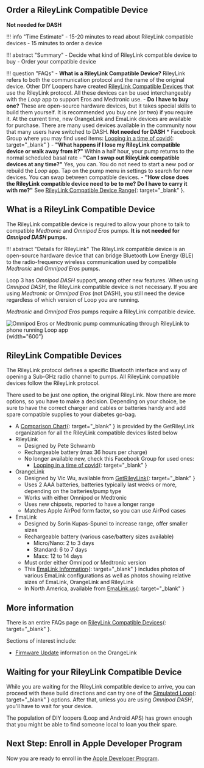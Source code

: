 ## Order a RileyLink Compatible Device

**Not needed for DASH**

!!! info "Time Estimate"
    - 15-20 minutes to read about RileyLink compatible devices
    - 15 minutes to order a device

!!! abstract "Summary"
    - Decide what kind of RileyLink compatible device to buy
    - Order your compatible device

!!! question "FAQs"
    - **What is a RileyLink Compatible Device?** RileyLink refers to both the communication protocol and the name of the original device. Other DIY Loopers have created [RileyLink Compatible Devices](rileylink.md#rileylink-compatible-devices) that use the RileyLink protocol. All these devices can be used interchangeably with the *Loop* app to support Eros and Medtronic use.
    - **Do I have to buy one?** These are open-source hardware devices, but it takes special skills to build them yourself. It is recommended you buy one (or two) if you require it. At the current time, new OrangeLink and EmaLink devices are available for purchase. There are many used devices available in the community now that many users have switched to DASH. **Not needed for DASH**
        * Facebook Group where you may find used items: [Looping in a time of covid](https://www.facebook.com/groups/1087611668259945/){: target="_blank" }
    - **"What happens if I lose my RileyLink compatible device or walk away from it?"** Within a half hour, your pump returns to the normal scheduled basal rate
    - **"Can I swap out RileyLink compatible devices at any time?"** Yes, you can. You do not need to start a new pod or rebuild the *Loop* app. Tap on the pump menu in settings to search for new devices. You can swap between compatible devices.
    - **"How close does the RileyLink compatible device need to be to me? Do I have to carry it with me?"** See [RileyLink Compatible Device Range](../faqs/rileylink-faqs.md#range){: target="_blank" }.


## What is a RileyLink Compatible Device

The RileyLink compatible device is required to allow your phone to talk to compatible *Medtronic* and *Omnipod Eros* pumps. **It is not needed for *Omnipod DASH* pumps.**

!!! abstract "Details for RileyLink"
    The RileyLink compatible device is an open-source hardware device that can bridge Bluetooth Low Energy (BLE) to the radio-frequency wireless communication used by compatible *Medtronic* and *Omnipod Eros* pumps.

Loop 3 has *Omnipod DASH* support, among other new features. When using *Omnipod DASH*, the RileyLink compatible device is not necessary.  If you are using *Medtronic* or *Omnipod Eros* (not DASH), you still need the device regardless of which version of Loop you are running.

*Medtronic* and *Omnipod Eros* pumps require a RileyLink compatible device.

![Omnipod Eros or Medtronic pump communicating through RileyLink to phone running Loop app](img/rileylink-comm-pod-mmt.svg){width="600"}


## RileyLink Compatible Devices

The RileyLink protocol defines a specific Bluetooth interface and way of opening a Sub-GHz radio channel to pumps. All RileyLink compatible devices follow the RileyLink protocol.

There used to be just one option, the original RileyLink. Now there are more options, so you have to make a decision. Depending on your choice, be sure to have the correct charger and cables or batteries handy and add spare compatible supplies to your diabetes go-bag.

- A [Comparison Chart](https://getrileylink.org/rileylink-compatible-hardware-comparison-chart?fbclid=IwAR2vHbOzla-zmM-cSp4NkOB_23k3spgnaYvCIGRcACcIQ25FJAU_7HRkH2A){: target="_blank" } is provided by the GetRileyLink organization for all the RileyLink compatible devices listed below
- RileyLink
    - Designed by Pete Schwamb
    - Rechargeable battery (max 36 hours per charge)
    - No longer available new, check this Facebook Group for used ones:
        * [Looping in a time of covid](https://www.facebook.com/groups/1087611668259945/){: target="_blank" }
- OrangeLink
    - Designed by Vic Wu, available from [GetRileyLink](https://getrileylink.org){: target="_blank" }
    - Uses 2 AAA batteries, batteries typically last weeks or more, depending on the batteries/pump type
    - Works with either Omnipod or Medtronic
    - Uses new chipsets, reported to have a longer range
    - Matches Apple AirPod form factor, so you can use AirPod cases
- EmaLink
    - Designed by Sorin Kupas-Spunei to increase range, offer smaller sizes
    - Rechargeable battery (various case/battery sizes available)
        - Micro/Nano: 2 to 3 days
        - Standard: 6 to 7 days
        - Maxx: 12 to 14 days
    - Must order either Omnipod or Medtronic version
    - This [EmaLink Information](https://github.com/sks01/EmaLink#emalink){: target="_blank" } includes photos of various EmaLink configurations as well as photos showing relative sizes of EmaLink, OrangeLink and RileyLink
    - In North America, available from [EmaLink.us](https://www.emalink.us){: target="_blank" }

## More information

There is an entire FAQs page on [RileyLink Compatible Devices](../faqs/rileylink-faqs.md){: target="_blank" }.

Sections of interest include:

* [Firmware Update](../faqs/rileylink-faqs.md#orangelink-firmware) information on the OrangeLink

## Waiting for your RileyLink Compatible Device

While you are waiting for the RileyLink compatible device to arrive, you can proceed with these build directions and can try one of the [Simulated Loop](../version/simulator.md){: target="_blank" } options. After that, unless you are using *Omnipod DASH*, you'll have to wait for your device.

The population of DIY loopers (Loop and Android APS) has grown enough that you might be able to find someone local to loan you their spare.

## Next Step: Enroll in Apple Developer Program

Now you are ready to enroll in the [Apple Developer Program](apple-developer.md).
